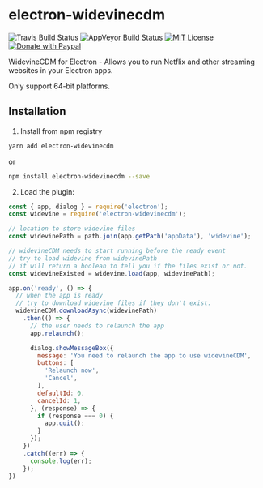 # electron-widevinecdm

[![Travis Build Status](https://travis-ci.org/webcatalog/electron-widevinecdm.svg?branch=master)](https://travis-ci.org/webcatalog/electron-widevinecdm)
[![AppVeyor Build Status](https://ci.appveyor.com/api/projects/status/github/webcatalog/electron-widevinecdm?branch=master&svg=true)](https://ci.appveyor.com/project/webcatalog/electron-widevinecdm/branch/master)
[![MIT License](http://img.shields.io/:license-mit-blue.svg)](https://github.com/webcatalog/electron-widevinecdm/blob/master/LICENSE)
[![Donate with Paypal](https://img.shields.io/badge/Donate-PayPal-green.svg)](https://www.paypal.com/cgi-bin/webscr?cmd=_donations&business=JZ2Y4F47ZMGHE&lc=US&item_name=electron-widevinecdm&item_number=webcatalog&currency_code=USD)

WidevineCDM for Electron - Allows you to run Netflix and other streaming websites in your Electron apps.

Only support 64-bit platforms.

## Installation
1. Install from npm registry
  ```bash
  yarn add electron-widevinecdm
  ```
  or
  ```bash
  npm install electron-widevinecdm --save
  ```
2. Load the plugin:
  ```js
  const { app, dialog } = require('electron');
  const widevine = require('electron-widevinecdm');

  // location to store widevine files
  const widevinePath = path.join(app.getPath('appData'), 'widevine');

  // widevineCDM needs to start running before the ready event
  // try to load widevine from widevinePath
  // it will return a boolean to tell you if the files exist or not.
  const widevineExisted = widevine.load(app, widevinePath);

  app.on('ready', () => {
    // when the app is ready
    // try to download widevine files if they don't exist.
    widevineCDM.downloadAsync(widevinePath)
      .then(() => {
        // the user needs to relaunch the app
        app.relaunch();

        dialog.showMessageBox({
          message: 'You need to relaunch the app to use widevineCDM',
          buttons: [
            'Relaunch now',
            'Cancel',
          ],
          defaultId: 0,
          cancelId: 1,
        }, (response) => {
          if (response === 0) {
            app.quit();
          }
        });
      })
      .catch((err) => {
        console.log(err);
      });
  })
  ```
